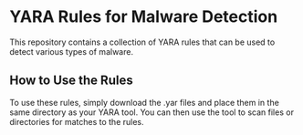 # YARA Rules for Malware Detection

This repository contains a collection of YARA rules that can be used to detect various types of malware.
## How to Use the Rules

To use these rules, simply download the .yar files and place them in the same directory as your YARA tool. You can then use the tool to scan files or directories for matches to the rules.
